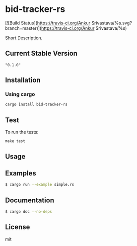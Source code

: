 # bid-tracker-rs

[![Build Status](https://travis-ci.org/Ankur Srivastava/%s.svg?branch=master)](https://travis-ci.org/Ankur Srivastava/%s)

Short Description.

## Current Stable Version

```
"0.1.0"
```

## Installation

### Using cargo

```bash
cargo install bid-tracker-rs
```

## Test

To run the tests:

`make test`

## Usage

## Examples

```bash
$ cargo run --example simple.rs
```

## Documentation

```bash
$ cargo doc --no-deps
```

## License
mit
